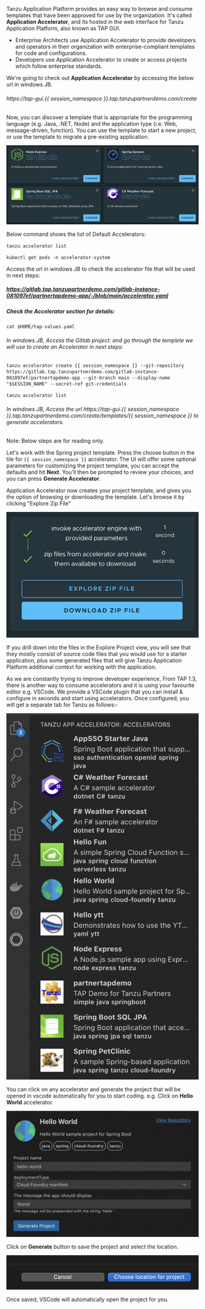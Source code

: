 Tanzu Application Platform provides an easy way to browse and consume templates that have been approved for use by the organization. It's called **Application Accelerator**, and its hosted in the web interface for Tanzu Application Platform, also known as TAP GUI. 
* Enterprise Architects use Application Accelerator to provide developers and operators in their organization with enterprise-compliant templates for code and configurations.
* Developers use Application Accelerator to create or access projects which follow enterprise standards.

We're going to check out **Application Accelerator** by accessing the below url in windows JB. 


###### https://tap-gui.{{ session_namespace }}.tap.tanzupartnerdemo.com/create


Now, you can discover a template that is appropriate for the programming language (e.g. Java, .NET, Node) and the application type (i.e. Web, message-driven, function). You can use the template to start a new project, or use the template to migrate a pre-existing application.

![Accelerator Templates](images/acc-templates.png)

Below command shows the list of Default Accelerators: 

```execute
tanzu accelerator list 
```

```execute
kubectl get pods -n accelerator-system
```

Access the url in windows JB to check the accelerator file that will be used in next steps: 

##### https://gitlab.tap.tanzupartnerdemo.com/gitlab-instance-081097ef/partnertapdemo-app/-/blob/main/accelerator.yaml

##### Check the Accelerator section for details: 

```execute
cat $HOME/tap-values.yaml
```

###### In windows JB, Access the Gitlab project: and go through the templete we will use to create an Accelerator in next steps: 

```execute
tanzu accelerator create {{ session_namespace }} --git-repository https://gitlab.tap.tanzupartnerdemo.com/gitlab-instance-081097ef/partnertapdemo-app --git-branch main --display-name "$SESSION_NAME" --secret-ref git-credentials
```

```execute
tanzu accelerator list 
```

###### In windows JB, Access the url https://tap-gui.{{ session_namespace }}.tap.tanzupartnerdemo.com/create/templates/{{ session_namespace }} to generate accelerators. 

Note: Below steps are for reading only. 

Let's work with the Spring project template. Press the choose button in the tile for `{{ session_namespace }}` accelerator. The UI will offer some optional parameters for customizing the project template, you can accept the defaults and hit **Next**. You'll then be prompted to review your choices, and you can press **Generate Accelerator**.

Application Accelerator now creates your project template, and gives you the option of browsing or downloading the template. Let's browse it by clicking "Explore Zip File"

![Explore Template](images/acc-explore.png)

If you drill down into the files in the Explore Project view, you will see that they mostly consist of source code files that you would use for a starter application, plus some generated files that will give Tanzu Application Platform additional context for working with the application. 

As we are constantly trying to improve developer experience, From TAP 1.3, there is another way to consume accelerators and it is using your favourite editor e.g. VSCode. We provide a VSCode plugin that you can install & configure in seconds and start using accelerators. Once configured, you will get a separate tab for Tanzu as follows:-

![Explore Accelerators](images/app-accelerators-in-vscode.png)

You can click on any accelerator and generate the project that will be opened in vscode automatically for you to start coding.
e.g. Click on **Hello World** accelerator.

![Hello World Accelerator](images/hello-world-accelerator.png)

Click on **Generate** button to save the project and select the location.

![project-location](images/project-location.png)

Once saved, VSCode will automatically open the project for you.
